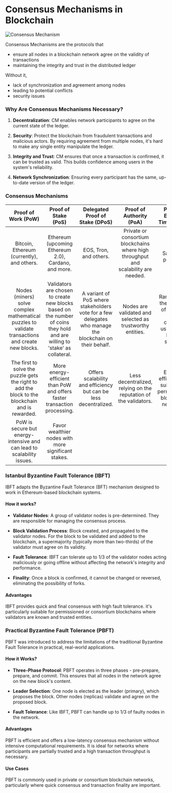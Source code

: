 # Consensus Mechanisms in Blockchain
![Consensus Mechanism](https://github.com/adeliafebriani/Tijarah-Blockchain-Notes/assets/162258265/f5f2f495-ca79-4d86-a45d-9b738c3deb42)

Consensus Mechanisms are the protocols that 
- ensure all nodes in a blockchain network agree on the validity of transactions
- maintaining the integrity and trust in the distributed ledger

Without it,
- lack of synchronization and agreement among nodes
- leading to potential conflicts
- security issues

### Why Are Consensus Mechanisms Necessary?

1. **Decentralization**: CM enables network participants to agree on the current state of the ledger. 

2. **Security**: Protect the blockchain from fraudulent transactions and malicious actors. By requiring agreement from multiple nodes, it's hard to make any single entity manipulate the ledger.

3. **Integrity and Trust**: CM ensures that once a transaction is confirmed, it can be trusted as valid. This builds confidence among users in the system's reliability.

4. **Network Synchronization**: Ensuring every participant has the same, up-to-date version of the ledger.

### Consensus Mechanisms

Proof of Work (PoW)|Proof of Stake (PoS)|Delegated Proof of Stake (DPoS)|Proof of Authority (PoA)|Proof of Elapsed Time (PoET)
:---:|:---:|:---:|:---:|:---:
Bitcoin, Ethereum (currently), and others.|Ethereum (upcoming Ethereum 2.0), Cardano, and more.|EOS, Tron, and others.|Private or consortium blockchains where high throughput and scalability are needed.|Intel’s Sawtooth platform.
Nodes (miners) solve complex mathematical puzzles to validate transactions and create new blocks.|Validators are chosen to create new blocks based on the number of coins they hold and are willing to 'stake' as collateral.|A variant of PoS where stakeholders vote for a few delegates who manage the blockchain on their behalf.|Nodes are validated and selected as trustworthy entities.|Randomizes the process of electing block creators using a fair lottery system.
The first to solve the puzzle gets the right to add the block to the blockchain and is rewarded.|More energy-efficient than PoW and offers faster transaction processing.|Offers scalability and efficiency but can be less decentralized.|Less decentralized, relying on the reputation of the validators.|Energy-efficient and suitable for permissioned blockchain networks.
PoW is secure but energy-intensive and can lead to scalability issues.|Favor wealthier nodes with more significant stakes.|||

### Istanbul Byzantine Fault Tolerance (IBFT)
IBFT adapts the Byzantine Fault Tolerance (BFT) mechanism designed to work in Ethereum-based blockchain systems.

#### How it works?

* **Validator Nodes**: A group of validator nodes is pre-determined. They are responsible for managing the consensus process.

* **Block Validation Process**: Block created, and propagated to the validator nodes. For the block to be validated and added to the blockchain, a supermajority (typically more than two-thirds) of the validator must agree on its validity.

* **Fault Tolerance**: IBFT can tolerate up to 1/3 of the validator nodes acting maliciously or going offline without affecting the network's integrity and performance.

* **Finality**: Once a block is confirmed, it cannot be changed or reversed, eliminating the possibility of forks.

#### Advantages
IBFT provides quick and final consensus with high fault tolerance. it's particularly suitable for permissioned or consortium blockchains where validators are known and trusted entities.

### Practical Byzantine Fault Tolerance (PBFT)
PBFT was introduced to address the limitations of the traditional Byzantine Fault Tolerance in practical, real-world applications.

#### How it Works?

* **Three-Phase Protocol**: PBFT operates in three phases - pre-prepare, prepare, and commit. This ensures that all nodes in the network agree on the new block's content.

* **Leader Selection**: One node is elected as the leader (primary), which proposes the block. Other nodes (replicas) validate and agree on the proposed block.

* **Fault Tolerance**: Like IBFT, PBFT can handle up to 1/3 of faulty nodes in the network.

#### Advantages
PBFT is efficient and offers a low-latency consensus mechanism without intensive computational requirements. It is ideal for networks where participants are partially trusted and a high transaction throughput is necessary.

#### Use Cases
PBFT is commonly used in private or consortium blockchain networks, particularly where quick consensus and transaction finality are important.
